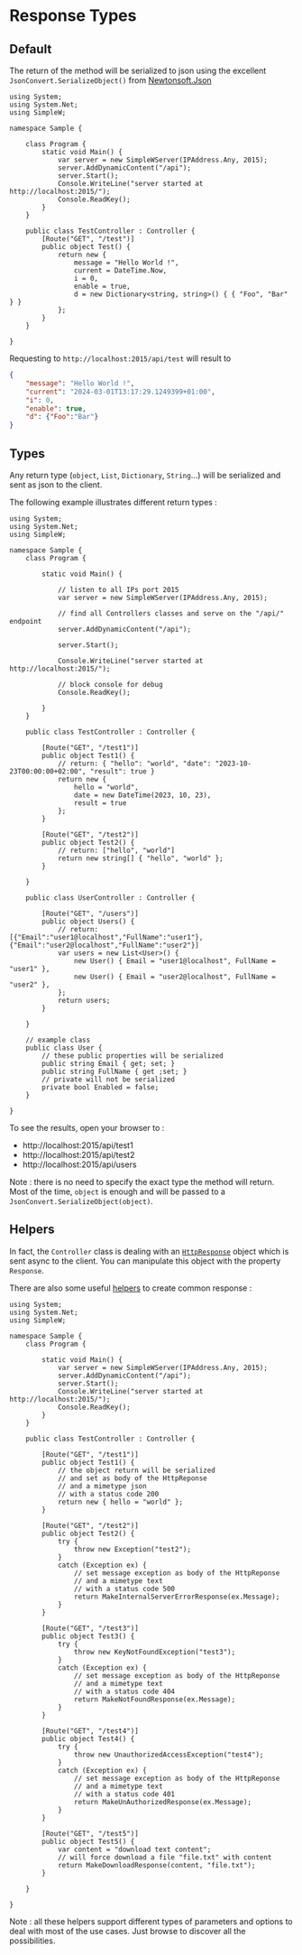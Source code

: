 # Response Types

## Default


The return of the method will be serialized to json using the excellent `JsonConvert.SerializeObject()` from [Newtonsoft.Json](https://www.nuget.org/packages/Newtonsoft.Json/)

```csharp:line-numbers
using System;
using System.Net;
using SimpleW;

namespace Sample {

    class Program {
        static void Main() {
            var server = new SimpleWServer(IPAddress.Any, 2015);
            server.AddDynamicContent("/api");
            server.Start();
            Console.WriteLine("server started at http://localhost:2015/");
            Console.ReadKey();
        }
    }

    public class TestController : Controller {
        [Route("GET", "/test")]
        public object Test() {
            return new {
                message = "Hello World !",
                current = DateTime.Now,
                i = 0,
                enable = true,
                d = new Dictionary<string, string>() { { "Foo", "Bar" } }
            };
        }
    }

}
```

Requesting to `http://localhost:2015/api/test` will result to

```json
{
    "message": "Hello World !",
    "current": "2024-03-01T13:17:29.1249399+01:00",
    "i": 0,
    "enable": true,
    "d": {"Foo":"Bar"}
}
```


## Types

Any return type (`object`, `List`, `Dictionary`, `String`...) will be serialized and sent as json to the client.

The following example illustrates different return types :

```csharp:line-numbers
using System;
using System.Net;
using SimpleW;

namespace Sample {
    class Program {

        static void Main() {

            // listen to all IPs port 2015
            var server = new SimpleWServer(IPAddress.Any, 2015);

            // find all Controllers classes and serve on the "/api/" endpoint
            server.AddDynamicContent("/api");

            server.Start();

            Console.WriteLine("server started at http://localhost:2015/");

            // block console for debug
            Console.ReadKey();

        }
    }

    public class TestController : Controller {

        [Route("GET", "/test1")]
        public object Test1() {
            // return: { "hello": "world", "date": "2023-10-23T00:00:00+02:00", "result": true }
            return new {
                hello = "world",
                date = new DateTime(2023, 10, 23),
                result = true
            };
        }

        [Route("GET", "/test2")]
        public object Test2() {
            // return: ["hello", "world"]
            return new string[] { "hello", "world" };
        }

    }

    public class UserController : Controller {

        [Route("GET", "/users")]
        public object Users() {
            // return: [{"Email":"user1@localhost","FullName":"user1"},{"Email":"user2@localhost","FullName":"user2"}]
            var users = new List<User>() {
                new User() { Email = "user1@localhost", FullName = "user1" },
                new User() { Email = "user2@localhost", FullName = "user2" },
            };
            return users;
        }

    }

    // example class
    public class User {
        // these public properties will be serialized
        public string Email { get; set; }
        public string FullName { get ;set; }
        // private will not be serialized
        private bool Enabled = false;
    }

}
```

To see the results, open your browser to :
- http://localhost:2015/api/test1
- http://localhost:2015/api/test2
- http://localhost:2015/api/users

Note : there is no need to specify the exact type the method will return.
Most of the time, `object` is enough and will be passed to a `JsonConvert.SerializeObject(object)`.


## Helpers

In fact, the `Controller` class is dealing with an [`HttpResponse`](../reference/controller-httpresponse) object which is sent async to the client. 
You can manipulate this object with the property `Response`.

There are also some useful [helpers](../reference/controller-httpresponse) to create common response :

```csharp:line-numbers
using System;
using System.Net;
using SimpleW;

namespace Sample {
    class Program {

        static void Main() {
            var server = new SimpleWServer(IPAddress.Any, 2015);
            server.AddDynamicContent("/api");
            server.Start();
            Console.WriteLine("server started at http://localhost:2015/");
            Console.ReadKey();
        }
    }

    public class TestController : Controller {

        [Route("GET", "/test1")]
        public object Test1() {
            // the object return will be serialized
            // and set as body of the HttpReponse
            // and a mimetype json
            // with a status code 200
            return new { hello = "world" };
        }

        [Route("GET", "/test2")]
        public object Test2() {
            try {
                throw new Exception("test2");
            }
            catch (Exception ex) {
                // set message exception as body of the HttpReponse
                // and a mimetype text
                // with a status code 500
                return MakeInternalServerErrorResponse(ex.Message);
            }
        }

        [Route("GET", "/test3")]
        public object Test3() {
            try {
                throw new KeyNotFoundException("test3");
            }
            catch (Exception ex) {
                // set message exception as body of the HttpReponse
                // and a mimetype text
                // with a status code 404
                return MakeNotFoundResponse(ex.Message);
            }
        }

        [Route("GET", "/test4")]
        public object Test4() {
            try {
                throw new UnauthorizedAccessException("test4");
            }
            catch (Exception ex) {
                // set message exception as body of the HttpReponse
                // and a mimetype text
                // with a status code 401
                return MakeUnAuthorizedResponse(ex.Message);
            }
        }

        [Route("GET", "/test5")]
        public object Test5() {
            var content = "download text content";
            // will force download a file "file.txt" with content
            return MakeDownloadResponse(content, "file.txt");
        }

    }

}
```

Note : all these helpers support different types of parameters and options to deal with
most of the use cases. Just browse to discover all the possibilities.
